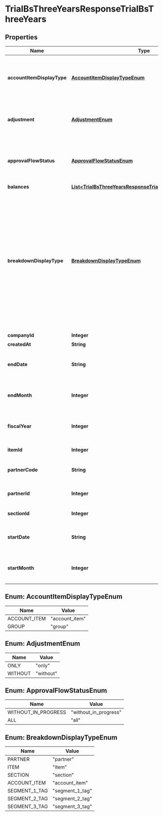 

# TrialBsThreeYearsResponseTrialBsThreeYears


## Properties

| Name | Type | Description | Notes |
|------------ | ------------- | ------------- | -------------|
|**accountItemDisplayType** | [**AccountItemDisplayTypeEnum**](#AccountItemDisplayTypeEnum) | 勘定科目の表示（勘定科目: account_item, 決算書表示:group）(条件に指定した時のみ含まれる） |  [optional] |
|**adjustment** | [**AdjustmentEnum**](#AdjustmentEnum) | 決算整理仕訳のみ: only, 決算整理仕訳以外: without(条件に指定した時のみ含まれる） |  [optional] |
|**approvalFlowStatus** | [**ApprovalFlowStatusEnum**](#ApprovalFlowStatusEnum) | 未承認を除く: without_in_progress (デフォルト), 全てのステータス: all(条件に指定した時のみ含まれる） |  [optional] |
|**balances** | [**List&lt;TrialBsThreeYearsResponseTrialBsThreeYearsBalances&gt;**](TrialBsThreeYearsResponseTrialBsThreeYearsBalances.md) |  |  |
|**breakdownDisplayType** | [**BreakdownDisplayTypeEnum**](#BreakdownDisplayTypeEnum) | 内訳の表示（取引先: partner, 品目: item, 部門: section, 勘定科目: account_item, セグメント1(法人向けプロフェッショナル, 法人向けエンタープライズプラン): segment_1_tag, セグメント2(法人向け エンタープライズプラン):segment_2_tag, セグメント3(法人向け エンタープライズプラン): segment_3_tag）(条件に指定した時のみ含まれる） |  [optional] |
|**companyId** | **Integer** | 事業所ID |  |
|**createdAt** | **String** | 作成日時 |  [optional] |
|**endDate** | **String** | 発生日で絞込：終了日(yyyy-mm-dd)(条件に指定した時のみ含まれる） |  [optional] |
|**endMonth** | **Integer** | 発生月で絞込：終了会計月(1-12)(条件に指定した時のみ含まれる） |  [optional] |
|**fiscalYear** | **Integer** | 会計年度(条件に指定した時、または条件に月、日条件がない時のみ含まれる） |  [optional] |
|**itemId** | **Integer** | 品目ID(条件に指定した時のみ含まれる） |  [optional] |
|**partnerCode** | **String** | 取引先コード(条件に指定した時のみ含まれる） |  [optional] |
|**partnerId** | **Integer** | 取引先ID(条件に指定した時のみ含まれる） |  [optional] |
|**sectionId** | **Integer** | 部門ID(条件に指定した時のみ含まれる） |  [optional] |
|**startDate** | **String** | 発生日で絞込：開始日(yyyy-mm-dd)(条件に指定した時のみ含まれる） |  [optional] |
|**startMonth** | **Integer** | 発生月で絞込：開始会計月(1-12)(条件に指定した時のみ含まれる） |  [optional] |



## Enum: AccountItemDisplayTypeEnum

| Name | Value |
|---- | -----|
| ACCOUNT_ITEM | &quot;account_item&quot; |
| GROUP | &quot;group&quot; |



## Enum: AdjustmentEnum

| Name | Value |
|---- | -----|
| ONLY | &quot;only&quot; |
| WITHOUT | &quot;without&quot; |



## Enum: ApprovalFlowStatusEnum

| Name | Value |
|---- | -----|
| WITHOUT_IN_PROGRESS | &quot;without_in_progress&quot; |
| ALL | &quot;all&quot; |



## Enum: BreakdownDisplayTypeEnum

| Name | Value |
|---- | -----|
| PARTNER | &quot;partner&quot; |
| ITEM | &quot;item&quot; |
| SECTION | &quot;section&quot; |
| ACCOUNT_ITEM | &quot;account_item&quot; |
| SEGMENT_1_TAG | &quot;segment_1_tag&quot; |
| SEGMENT_2_TAG | &quot;segment_2_tag&quot; |
| SEGMENT_3_TAG | &quot;segment_3_tag&quot; |



